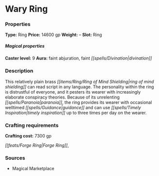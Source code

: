 ﻿---
Title: "Wary Ring"
Type: "Ring"
Price: "14600 gp"
Weight: "–"
Slot: "Ring"
Caster level: "9"
Aura: "faint abjuration, faint divination"
Description: |
  "This relatively plain brass _ring of mind shielding_ can read script in any language. The personality within the ring is distrustful of everyone, and it pesters its wearer with increasingly elaborate conspiracy theories. Because of its unrelenting paranoia, the ring provides its wearer with occasional welltimed guidance and can use _timely inspiration_ up to three times per day on the wearer."
Crafting cost: "7300 gp"
Sources: "['Magical Marketplace']"
---

# Wary Ring

### Properties

**Type:** Ring **Price:** 14600 gp **Weight:** – **Slot:** Ring

##### Magical properties

**Caster level:** 9 **Aura:** faint abjuration, faint _[[spells/Divination|divination]]_

### Description

This relatively plain brass _[[items/Ring/Ring of Mind Shielding|ring of mind shielding]]_ can read script in any language. The personality within the ring is distrustful of everyone, and it pesters its wearer with increasingly elaborate conspiracy theories. Because of its unrelenting _[[spells/Paranoia|paranoia]]_, the ring provides its wearer with occasional welltimed _[[spells/Guidance|guidance]]_ and can use _[[spells/Timely Inspiration|timely inspiration]]_ up to three times per day on the wearer.

### Crafting requirements

**Crafting cost:** 7300 gp

_[[feats/Forge Ring|Forge Ring]]_,

### Sources

* Magical Marketplace